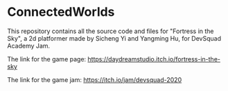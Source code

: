# ConnectedWorlds
This repository contains all the source code and files for "Fortress in the Sky", a 2d platformer made by Sicheng Yi and Yangming Hu, for DevSquad Academy Jam.

The link for the game page: https://daydreamstudio.itch.io/fortress-in-the-sky

The link for the game jam: https://itch.io/jam/devsquad-2020
